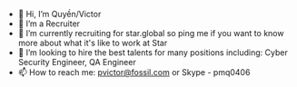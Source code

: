 - 👋 Hi, I’m Quyền/Victor
- 👀 I’m a Recruiter
- 🌱 I’m currently recruiting for star.global so ping me if you want to know more about what it's like to work at Star
- 💞️ I’m looking to hire the best talents for many positions including: Cyber Security Engineer, QA Engineer
- 📫 How to reach me: pvictor@fossil.com or Skype - pmq0406

<!---
pmq1996/pmq1996 is a ✨ special ✨ repository because its `README.md` (this file) appears on your GitHub profile.
You can click the Preview link to take a look at your changes.
--->
